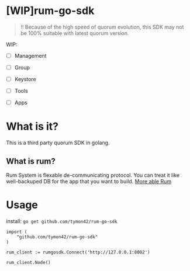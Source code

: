 # [WIP]rum-go-sdk  
> ‼️ Because of the high speed of quorum evolution, this SDK may not be 100% suitable with latest quorum version.  

WIP:
- [ ] Management  
- [ ] Group  
- [ ] Keystore  
- [ ] Tools  
- [ ] Apps


# What is it?  
This is a third party quorum SDK in golang. 

## What is rum?  
Rum System is flexable de-communicating protocol. You can treat it like well-backuped DB for the app that you want to build. [More able Rum](https://github.com/rumsystem/quorum)  

# Usage 
install: `go get github.com/tymon42/rum-go-sdk`

```
import (
    "github.com/tymon42/rum-go-sdk"
)

rum_client := rumgosdk.Connect('http://127.0.0.1:8002')

rum_client.Node()
```
